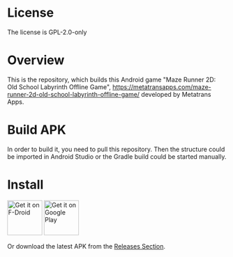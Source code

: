 # License

The license is GPL-2.0-only

# Overview

This is the repository, which builds this Android game "Maze Runner 2D: Old School Labyrinth Offline Game", https://metatransapps.com/maze-runner-2d-old-school-labyrinth-offline-game/ developed by Metatrans Apps.

# Build APK

In order to build it, you need to pull this repository. Then the structure could be imported in Android Studio or the Gradle build could be started manually.

# Install

[<img src="https://fdroid.gitlab.io/artwork/badge/get-it-on.png"
     alt="Get it on F-Droid"
     height="80">](https://f-droid.org/packages/com.maze_squirrel/)
[<img src="https://play.google.com/intl/en_us/badges/images/generic/en-play-badge.png"
     alt="Get it on Google Play"
     height="80">](https://play.google.com/store/apps/details?id=com.maze_squirrel)

Or download the latest APK from the [Releases Section](https://github.com/MetatransApps/Android_APK_2DMaze/releases/latest).
